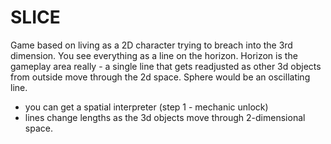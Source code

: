 # SLICE

Game based on living as a 2D character trying to breach into the 3rd dimension. You see everything as a line on the horizon. Horizon is the gameplay area really - a single line that gets readjusted as other 3d objects from outside move through the 2d space. Sphere would be an oscillating line.

- you can get a spatial interpreter (step 1 - mechanic unlock)
- lines change lengths as the 3d objects move through 2-dimensional space.
